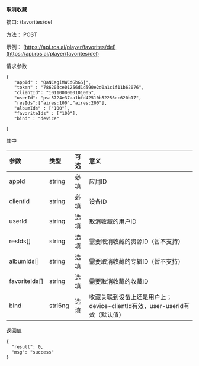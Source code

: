 **取消收藏**

接口: /favorites/del

方法： POST

示例： [https://api.ros.ai/player/favorites/del](https://api.ros.ai/player/favorites/del)

请求参数

```
{
   "appId" : "QaNCagiMWCdGbGSj",
   "token" : "786203ce01256d1d590e2d0a1c1f11b62076",
   "clientId": "1011000000101005",
   "userId": "ps:5724e37aa1bfd42510b52256ec620b17",
   "resIds":["aires:100","aires:200"],
   "albumIds" : ["100"],
   "favoriteIds" : ["100"],
   "bind" : "device"

}
```

其中

| 参数 | 类型 | 可选 | 意义 |
| :--- | :--- | :--- | :--- |
| appId | string | 必填 | 应用ID |
| clientId | string | 必填 | 设备ID |
| userId | string | 选填 | 取消收藏的用户ID |
| resIds\[\] | string | 选填 | 需要取消收藏的资源ID（暂不支持） |
| albumIds\[\] | string | 选填 | 需要取消收藏的专辑ID（暂不支持） |
| favoriteIds\[\] | string | 选填 | 需要取消收藏的收藏ID |
| bind | stri6ng | 选填 | 收藏关联到设备上还是用户上； device-clientId有效，user-userId有效（默认值） |

返回值

```
{
  "result": 0,
  "msg": "success"
}
```



